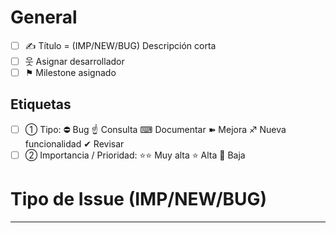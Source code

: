 # **General**

- [ ] ✍ Título = (IMP/NEW/BUG) Descripción corta
- [ ] 웃 Asignar desarrollador
- [ ] ⚑ Milestone asignado

## **Etiquetas**
- [ ] ➀ Tipo: ⛔ Bug ☝ Consulta ⌨ Documentar ➽ Mejora ♐ Nueva funcionalidad ✔ Revisar
- [ ] ➁ Importancia / Prioridad: ⭐️⭐️ Muy alta ⭐️ Alta 💩 Baja

# **Tipo de Issue (IMP/NEW/BUG)**
<!-- NOTA
_Para referenciar a otro desarrollador utiliza @
Para referenciar a otro Issue o Pull Request utiliza # o Username/Repository#
Para referenciar a un Commit pega el SHA, User@SHA, o Username/Repository@SHA_
-->

<!-- IMP Eliminar línea
  ## **(IMP) Definición de una mejora**
  ### Descripción de la mejora:
  Descripción
  ### Requisitos necesarios y notas sobre la posible implementación:
  Notas
IMP Eliminar línea -->

<!-- NEW Eliminar línea
  ## **(NEW) Definición de una nueva funcionalidad**
  ### Descripción de la nueva funcionalidad:
  Descripción
  ### Requisitos necesarios y notas sobre la posible implementación:
  Notas
NEW Eliminar línea -->

<!-- BUG Eliminar línea
  ## **(BUG) Definición de un nuevo Bug**
  ### Comportamiento esperado:
  Comportamiento_Esperado
  ### Comportamiento observado:
  Comportamiento_observado
  ### Datos de versión y configuración necesarios:
  Datos
  ### Detalle de la excepción o log de error:
    Datos
  ### Pasos para reproducir el bug o archivo de ejemplo:
    - Pasos 
BUG Eliminar línea -->

<!-- NOTA
Para añadir un enlace utiliza [enlace](url)
Para añadir código utiliza `codigo`
Para añadir código con colores utiliza
```C#
// Código con colores
codigo = 3;
```
NOTA -->

<!-- DATOS Eliminar línea
# **Datos complementarios**
  ## Capturas de pantalla, imágenes, archivos:
  ## Enlaces con información adicional: 
  ## Código de referencia: 
  # **Listado preliminar de tareas**
  - [ ] Tarea1
DATOS Eliminar línea -->
---
